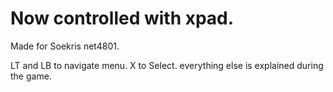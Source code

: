 # Now controlled with xpad. 
Made for Soekris net4801.

LT and LB to navigate menu. 
X to Select. 
everything else is explained during the game.
